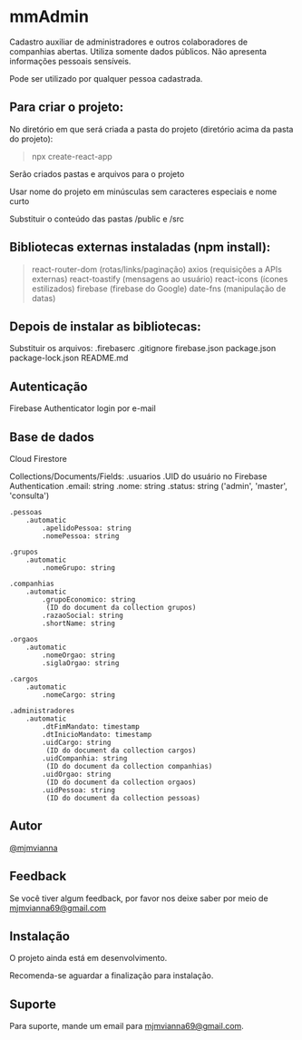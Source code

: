 
# mmAdmin
Cadastro auxiliar de administradores e outros colaboradores de companhias abertas. Utiliza somente dados públicos. Não apresenta informações pessoais sensíveis.

Pode ser utilizado por qualquer pessoa cadastrada.

## Para criar o projeto:
No diretório em que será criada a pasta do projeto
(diretório acima da pasta do projeto):
>npx create-react-app <nome do projeto> <enter>

Serão criados pastas e arquivos para o projeto

Usar nome do projeto em minúsculas sem caracteres especiais e nome curto

Substituir o conteúdo das pastas /public e /src

## Bibliotecas externas instaladas (npm install):
>react-router-dom (rotas/links/paginação)
>axios (requisições a APIs externas)
>react-toastify (mensagens ao usuário)
>react-icons (ícones estilizados)
>firebase (firebase do Google)
>date-fns (manipulação de datas)

## Depois de instalar as bibliotecas:
Substituir os arquivos:
        .firebaserc
        .gitignore
        firebase.json
        package.json
        package-lock.json
        README.md

## Autenticação
Firebase Authenticator
login por e-mail

## Base de dados
Cloud Firestore

Collections/Documents/Fields:
	.usuarios
		.UID do usuário no Firebase Authentication
			.email: string
			.nome: string
			.status: string ('admin', 'master', 'consulta')

	.pessoas
		.automatic
			.apelidoPessoa: string
			.nomePessoa: string

	.grupos
		.automatic
			.nomeGrupo: string

	.companhias
		.automatic
			.grupoEconomico: string
             (ID do document da collection grupos)
			.razaoSocial: string
			.shortName: string

	.orgaos
		.automatic
			.nomeOrgao: string
			.siglaOrgao: string

	.cargos
		.automatic
			.nomeCargo: string

	.administradores
		.automatic
			.dtFimMandato: timestamp
			.dtInicioMandato: timestamp
			.uidCargo: string
             (ID do document da collection cargos)
			.uidCompanhia: string
             (ID do document da collection companhias)
			.uidOrgao: string
             (ID do document da collection orgaos)
			.uidPessoa: string
             (ID do document da collection pessoas)

## Autor
[@mjmvianna](https://www.github.com/mjmvianna)


## Feedback
Se você tiver algum feedback, por favor nos deixe saber por meio de mjmvianna69@gmail.com


## Instalação
O projeto ainda está em desenvolvimento.

Recomenda-se aguardar a finalização para instalação.

## Suporte
Para suporte, mande um email para mjmvianna69@gmail.com.
